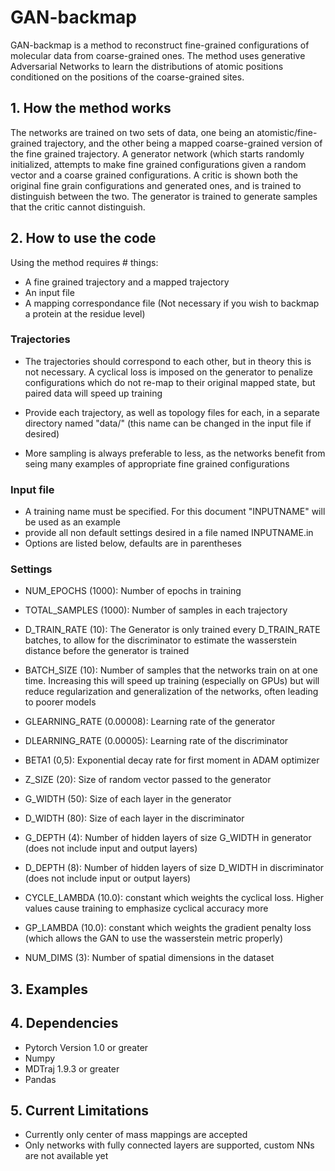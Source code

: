 # GAN-backmap

GAN-backmap is a method to reconstruct fine-grained configurations of molecular data from coarse-grained ones.
The method uses generative Adversarial Networks to learn the distributions of atomic positions conditioned on the 
positions of the coarse-grained sites.

## 1. How the method works
The networks are trained on two sets of data, one being an atomistic/fine-grained trajectory, and the other being 
a mapped coarse-grained version of the fine grained trajectory. A generator network (which starts randomly initialized,
attempts to make fine grained configurations given a random vector and a coarse grained configurations. A critic
is shown both the original fine grain configurations and generated ones, and is trained to distinguish between the two.
The generator is trained to generate samples that the critic cannot distinguish.


## 2. How to use the code
Using the method requires # things:
- A fine grained trajectory and a mapped trajectory
- An input file
- A mapping correspondance file (Not necessary if you wish to backmap a protein at the residue level)



### Trajectories
- The trajectories should correspond to each other, but in theory this is not necessary. A cyclical loss is imposed on the generator
to penalize configurations which do not re-map to their original mapped state, but paired data will speed up training

- Provide each trajectory, as well as topology files for each, in a separate directory named "data/" (this name can be changed in the input file if desired)
- More sampling is always preferable to less, as the networks benefit from seing many examples of appropriate fine grained configurations


### Input file
- A training name must be specified. For this document "INPUTNAME" will be used as an example
- provide all non default settings desired in a file named INPUTNAME.in
- Options are listed below, defaults are in parentheses

### Settings
- NUM_EPOCHS (1000): Number of epochs in training

- TOTAL_SAMPLES (1000): Number of samples in each trajectory

- D_TRAIN_RATE (10): The Generator is only trained every D_TRAIN_RATE batches, to allow for the discriminator to estimate the wasserstein distance before the generator is trained

- BATCH_SIZE (10): Number of samples that the networks train on at one time. Increasing this will speed up training (especially on GPUs) but will reduce regularization and generalization of the networks, often leading to poorer models

- GLEARNING_RATE (0.00008): Learning rate of the generator

- DLEARNING_RATE (0.00005): Learning rate of the discriminator

- BETA1 (0,5): Exponential decay rate for first moment in ADAM optimizer

- Z_SIZE (20): Size of random vector passed to the generator

- G_WIDTH (50): Size of each layer in the generator

- D_WIDTH (80): Size of each layer in the discriminator

- G_DEPTH (4): Number of hidden layers of size G_WIDTH in generator (does not include input and output layers)

- D_DEPTH (8): Number of hidden layers of size D_WIDTH in discriminator (does not include input or output layers)

- CYCLE_LAMBDA (10.0): constant which weights the cyclical loss. Higher values cause training to emphasize cyclical accuracy more

- GP_LAMBDA (10.0): constant which weights the gradient penalty loss (which allows the GAN to use the wasserstein metric properly)

- NUM_DIMS (3): Number of spatial dimensions in the dataset

## 3. Examples
## 4. Dependencies
- Pytorch Version 1.0 or greater
- Numpy
- MDTraj 1.9.3 or greater
- Pandas


## 5. Current Limitations
- Currently only center of mass mappings are accepted
- Only networks with fully connected layers are supported, custom NNs are not available yet



